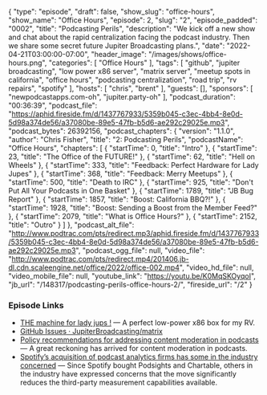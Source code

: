 {
  "type": "episode",
  "draft": false,
  "show_slug": "office-hours",
  "show_name": "Office Hours",
  "episode": 2,
  "slug": "2",
  "episode_padded": "0002",
  "title": "Podcasting Perils",
  "description": "We kick off a new show and chat about the rapid centralization facing the podcast industry. Then we share some secret future Jupiter Broadcasting plans.",
  "date": "2022-04-21T03:00:00-07:00",
  "header_image": "/images/shows/office-hours.png",
  "categories": [
    "Office Hours"
  ],
  "tags": [
    "github",
    "jupiter broadcasting",
    "low power x86 server",
    "matrix server",
    "meetup spots in california",
    "office hours",
    "podcasting centralization",
    "road trip",
    "rv repairs",
    "spotify"
  ],
  "hosts": [
    "chris",
    "brent"
  ],
  "guests": [],
  "sponsors": [
    "newpodcastapps.com-oh",
    "jupiter.party-oh"
  ],
  "podcast_duration": "00:36:39",
  "podcast_file": "https://aphid.fireside.fm/d/1437767933/5359b045-c3ec-4bb4-8e0d-5d98a374de56/a37080be-89e5-47fb-b5d6-ae292c29025e.mp3",
  "podcast_bytes": 26392156,
  "podcast_chapters": {
    "version": "1.1.0",
    "author": "Chris Fisher",
    "title": "2: Podcasting Perils",
    "podcastName": "Office Hours",
    "chapters": [
      {
        "startTime": 0,
        "title": "Intro"
      },
      {
        "startTime": 23,
        "title": "The Office of the FUTURE!"
      },
      {
        "startTime": 62,
        "title": "Hell on Wheels"
      },
      {
        "startTime": 333,
        "title": "Feedback: Perfect Hardware for Lady Jupes"
      },
      {
        "startTime": 368,
        "title": "Feedback: Merry Meetups"
      },
      {
        "startTime": 500,
        "title": "Death to IRC"
      },
      {
        "startTime": 925,
        "title": "Don't Put All Your Podcasts in One Basket"
      },
      {
        "startTime": 1789,
        "title": "JB Bug Report"
      },
      {
        "startTime": 1857,
        "title": "Boost: California BBQ?!"
      },
      {
        "startTime": 1928,
        "title": "Boost: Sending a Boost from the Member Feed?"
      },
      {
        "startTime": 2079,
        "title": "What is Office Hours?"
      },
      {
        "startTime": 2152,
        "title": "Outro"
      }
    ]
  },
  "podcast_alt_file": "http://www.podtrac.com/pts/redirect.mp3/aphid.fireside.fm/d/1437767933/5359b045-c3ec-4bb4-8e0d-5d98a374de56/a37080be-89e5-47fb-b5d6-ae292c29025e.mp3",
  "podcast_ogg_file": null,
  "video_file": "http://www.podtrac.com/pts/redirect.mp4/201406.jb-dl.cdn.scaleengine.net/office/2022/office-002.mp4",
  "video_hd_file": null,
  "video_mobile_file": null,
  "youtube_link": "https://youtu.be/K0MqSKOyqoI",
  "jb_url": "/148317/podcasting-perils-office-hours-2/",
  "fireside_url": "/2"
}


### Episode Links

  * [THE machine for lady jups !](https://paste.docs.lol/code/HawsRealty "THE machine for lady jups !") — A perfect low-power x86 box for my RV.
  * [GitHub Issues · JupiterBroadcasting/matrix](https://github.com/JupiterBroadcasting/matrix/issues "GitHub Issues · JupiterBroadcasting/matrix")
  * [Policy recommendations for addressing content moderation in podcasts](https://www.brookings.edu/techstream/policy-recommendations-for-addressing-content-moderation-in-podcasts/ "Policy recommendations for addressing content moderation in podcasts") — A great reckoning has arrived for content moderation in podcasts. 
  * [Spotify’s acquisition of podcast analytics firms has some in the industry concerned](https://www.morningbrew.com/marketing/stories/2022/04/15/spotify-s-acquisition-of-podcast-analytics-firms-has-some-in-the-industry-concerned "Spotify’s acquisition of podcast analytics firms has some in the industry concerned") — Since Spotify bought Podsights and Chartable, others in the industry have expressed concerns that the move significantly reduces the third-party measurement capabilities available.


